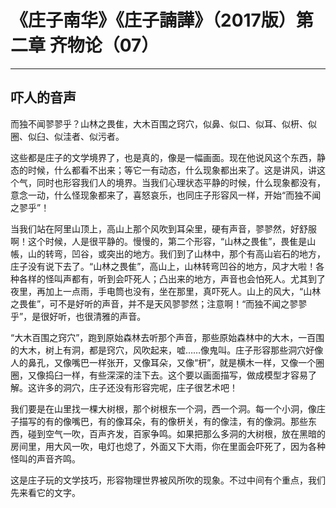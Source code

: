 # 《庄子南华》《庄子諵譁》（2017版）第二章 齐物论（07）

------

## 吓人的音声

而独不闻翏翏乎？山林之畏隹，大木百围之窍穴，似鼻、似口、似耳、似枅、似圈、似臼、似洼者、似污者。

这些都是庄子的文学境界了，也是真的，像是一幅画面。现在他说风这个东西，静态的时候，什么都看不出来；等它一有动态，什么现象都出来了。这是讲风，讲这个气，同时也形容我们人的境界。当我们心理状态平静的时候，什么现象都没有，意念一动，什么怪现象都来了，喜怒哀乐，也同庄子形容风一样，开始“而独不闻之翏乎”！

当我们站在阿里山顶上，高山上那个风吹到耳朵里，硬有声音，翏翏然，好舒服啊！这个时候，人是很平静的。慢慢的，第二个形容，“山林之畏隹”，畏隹是山帳，山的转弯，凹谷，或突出的地方。我们到了山林中，那个有高山岩石的地方，庄子没有说下去了。“山林之畏隹”，高山上，山林转弯凹谷的地方，风才大啦！各种各样的怪叫声都有，听到会吓死人；凸出来的地方，声音也会怕死人。尤其到了夜里，再加上一点雨，手电筒也没有，坐在那里，真吓死人。山上的风大，“山林之畏隹”，可不是好听的声音，并不是天风翏翏然；注意啊！“而独不闻之翏翏乎”，是很好听，也很清雅的声音。

“大木百围之窍穴”，跑到原始森林去听那个声音，那些原始森林中的大木，一百围的大木，树上有洞，都是窍穴，风吹起来，嘘……像鬼叫。庄子形容那些洞穴好像人的鼻孔，又像嘴巴一样张开，又像耳朵，又像“枅”，就是横木一样，又像一个圈圈，又像捣臼一样，有些深深的洼下去。这个要以画面描写，做成模型才容易了解。这许多的洞穴，庄子还没有形容完呢，庄子很艺术吧！

我们要是在山里找一棵大树根，那个树根东一个洞，西一个洞。每一个小洞，像庄子描写的有的像嘴巴，有的像耳朵，有的像枅关，有的像洼，有的像洞。那些东西，碰到空气一吹，百声齐发，百家争鸣。如果把那么多洞的大树根，放在黑暗的房间里，用大风一吹，电灯也熄了，外面又下大雨，你在里面会吓死了，因为各种怪叫的声音齐鸣。

这是庄子玩的文学技巧，形容物理世界被风所吹的现象。不过中间有个重点，我们先来看它的文字。